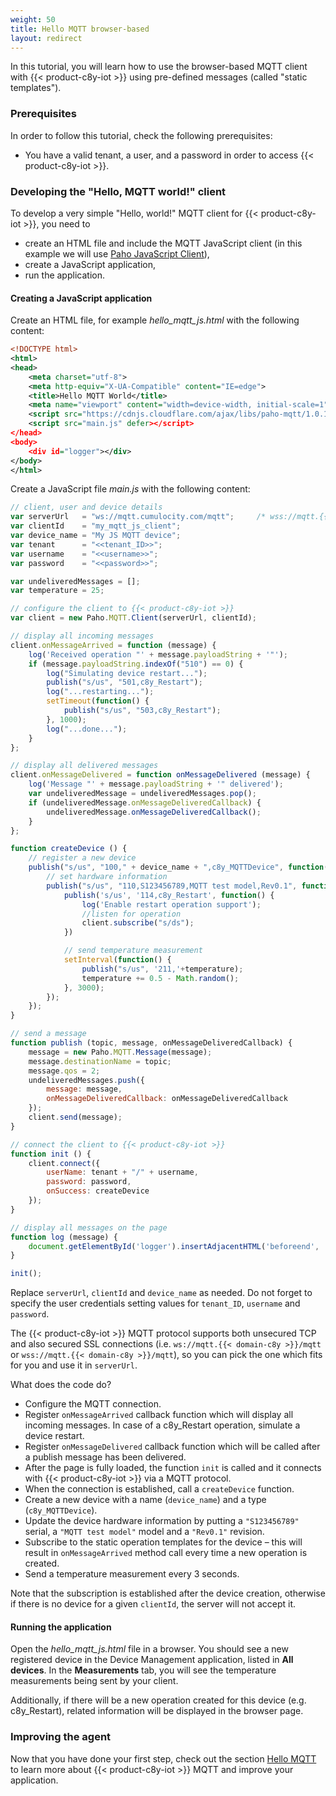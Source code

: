 ```yaml
---
weight: 50
title: Hello MQTT browser-based
layout: redirect
---
```


In this tutorial, you will learn how to use the browser-based MQTT client with {{< product-c8y-iot >}} using pre-defined messages (called "static templates").

### Prerequisites

In order to follow this tutorial, check the following prerequisites:

* You have a valid tenant, a user, and a password in order to access {{< product-c8y-iot >}}.

### Developing the "Hello, MQTT world!" client

To develop a very simple "Hello, world!" MQTT client for {{< product-c8y-iot >}}, you need to

* create an HTML file and include the MQTT JavaScript client (in this example we will use [Paho JavaScript Client](https://www.eclipse.org/paho/clients/js/)),
* create a JavaScript application,
* run the application.

#### Creating a JavaScript application

Create an HTML file, for example *hello_mqtt_js.html* with the following content:

```xml
<!DOCTYPE html>
<html>
<head>
    <meta charset="utf-8">
    <meta http-equiv="X-UA-Compatible" content="IE=edge">
    <title>Hello MQTT World</title>
    <meta name="viewport" content="width=device-width, initial-scale=1">
    <script src="https://cdnjs.cloudflare.com/ajax/libs/paho-mqtt/1.0.1/mqttws31.min.js"></script>
    <script src="main.js" defer></script>
</head>
<body>
    <div id="logger"></div>
</body>
</html>
```

Create a JavaScript file _main.js_ with the following content:

```javascript
// client, user and device details
var serverUrl   = "ws://mqtt.cumulocity.com/mqtt";     /* wss://mqtt.{{< domain-c8y >}}/mqtt for a secure connection */
var clientId    = "my_mqtt_js_client";
var device_name = "My JS MQTT device";
var tenant      = "<<tenant_ID>>";
var username    = "<<username>>";
var password    = "<<password>>";

var undeliveredMessages = [];
var temperature = 25;

// configure the client to {{< product-c8y-iot >}}
var client = new Paho.MQTT.Client(serverUrl, clientId);

// display all incoming messages
client.onMessageArrived = function (message) {
    log('Received operation "' + message.payloadString + '"');
    if (message.payloadString.indexOf("510") == 0) {
        log("Simulating device restart...");
        publish("s/us", "501,c8y_Restart");
        log("...restarting...");
        setTimeout(function() {
            publish("s/us", "503,c8y_Restart");
        }, 1000);
        log("...done...");
    }
};

// display all delivered messages
client.onMessageDelivered = function onMessageDelivered (message) {
    log('Message "' + message.payloadString + '" delivered');
    var undeliveredMessage = undeliveredMessages.pop();
    if (undeliveredMessage.onMessageDeliveredCallback) {
        undeliveredMessage.onMessageDeliveredCallback();
    }
};

function createDevice () {
    // register a new device
    publish("s/us", "100," + device_name + ",c8y_MQTTDevice", function() {
        // set hardware information
        publish("s/us", "110,S123456789,MQTT test model,Rev0.1", function() {
            publish('s/us', '114,c8y_Restart', function() {
                log('Enable restart operation support');
                //listen for operation
                client.subscribe("s/ds");
            })

            // send temperature measurement
            setInterval(function() {
                publish("s/us", '211,'+temperature);
                temperature += 0.5 - Math.random();
            }, 3000);
        });
    });
}

// send a message
function publish (topic, message, onMessageDeliveredCallback) {
    message = new Paho.MQTT.Message(message);
    message.destinationName = topic;
    message.qos = 2;
    undeliveredMessages.push({
        message: message,
        onMessageDeliveredCallback: onMessageDeliveredCallback
    });
    client.send(message);
}

// connect the client to {{< product-c8y-iot >}}
function init () {
    client.connect({
        userName: tenant + "/" + username,
        password: password,
        onSuccess: createDevice
    });
}

// display all messages on the page
function log (message) {
    document.getElementById('logger').insertAdjacentHTML('beforeend', '<div>' + message + '</div>');
}

init();
```

Replace `serverUrl`, `clientId` and `device_name` as needed. Do not forget to specify the user credentials setting values for `tenant_ID`, `username` and `password`.

The {{< product-c8y-iot >}} MQTT protocol supports both unsecured TCP and also secured SSL connections (i.e. `ws://mqtt.{{< domain-c8y >}}/mqtt` or `wss://mqtt.{{< domain-c8y >}}/mqtt`), so you can pick the one which fits for you and use it in `serverUrl`.

What does the code do?

-   Configure the MQTT connection.
-   Register ``onMessageArrived`` callback function which will display all incoming messages. In case of a c8y_Restart operation, simulate a device restart.
-   Register ``onMessageDelivered`` callback function which will be called after a publish message has been delivered.
-   After the page is fully loaded, the function `init` is called and it connects with {{< product-c8y-iot >}} via a MQTT protocol.
-   When the connection is established, call a ``createDevice`` function.
-   Create a new device with a name (`device_name`) and a type (`c8y_MQTTDevice`).
-   Update the device hardware information by putting a `"S123456789"` serial, a `"MQTT test model"` model and a `"Rev0.1"` revision.
-   Subscribe to the static operation templates for the device – this will result in ``onMessageArrived`` method call every time a new operation is created.
-   Send a temperature measurement every 3 seconds.

Note that the subscription is established after the device creation, otherwise if there is no device for a given ``clientId``, the server will not accept it.

#### Running the application

Open the *hello_mqtt_js.html* file in a browser. You should see a new registered device in the Device Management application, listed in **All devices**. In the **Measurements** tab, you will see the temperature measurements being sent by your client.

Additionally, if there will be a new operation created for this device (e.g. c8y_Restart), related information will be displayed in the browser page.

### Improving the agent

Now that you have done your first step, check out the section [Hello MQTT](/device-sdk/mqtt-examples#hello-mqtt) to learn more about {{< product-c8y-iot >}} MQTT and improve your application.

